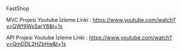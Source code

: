FastShop

MVC Projesi Youtube İzleme Linki : https://www.youtube.com/watch?v=QWf9WsSarY8&t=1s


API Projesi Youtube İzleme Linki : https://www.youtube.com/watch?v=QmDDL2HZbHw&t=1s
